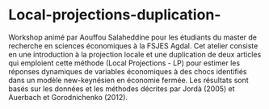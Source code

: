 # Local-projections-duplication-
 Workshop animé par Aouffou Salaheddine pour les étudiants du master de recherche en sciences économiques à la FSJES Agdal. Cet atelier consiste en une introduction à la projection locale et une duplication de deux articles qui emploient cette méthode (Local Projections - LP) pour estimer les réponses dynamiques de variables économiques à des chocs identifiés dans un modèle new-keynésien en économie fermée. Les résultats sont basés sur les données et les méthodes décrites par Jordà (2005) et Auerbach et Gorodnichenko (2012).
